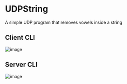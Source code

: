 # UDPString
A simple UDP program that removes vowels inside a string

## Client CLI
![image](https://user-images.githubusercontent.com/64893048/145410275-90d5e60e-c50a-456c-b655-2be14786ad64.png)

## Server CLI
![image](https://user-images.githubusercontent.com/64893048/145410375-d3df837a-65bf-4959-a456-a28c13d91533.png)
